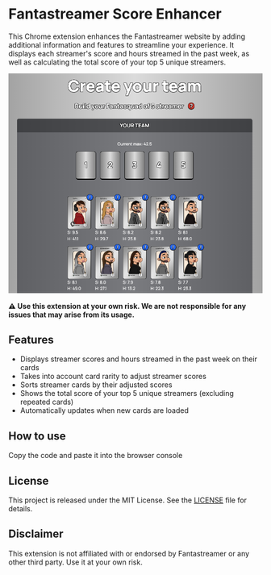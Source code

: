 # Fantastreamer Score Enhancer

This Chrome extension enhances the Fantastreamer website by adding additional information and features to streamline your experience. It displays each streamer's score and hours streamed in the past week, as well as calculating the total score of your top 5 unique streamers.

![Demo](https://raw.githubusercontent.com/scilla/fanta-info/master/demo.png)

**⚠️ Use this extension at your own risk. We are not responsible for any issues that may arise from its usage.**

## Features

- Displays streamer scores and hours streamed in the past week on their cards
- Takes into account card rarity to adjust streamer scores
- Sorts streamer cards by their adjusted scores
- Shows the total score of your top 5 unique streamers (excluding repeated cards)
- Automatically updates when new cards are loaded

## How to use

Copy the code and paste it into the browser console

## License

This project is released under the MIT License. See the [LICENSE](LICENSE) file for details.

## Disclaimer

This extension is not affiliated with or endorsed by Fantastreamer or any other third party. Use it at your own risk.
